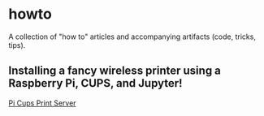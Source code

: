 # howto
A collection of "how to" articles and accompanying artifacts (code, tricks, tips).


## Installing a fancy wireless printer using a Raspberry Pi, CUPS, and Jupyter!

[Pi Cups Print Server]("pi_cups.md")

